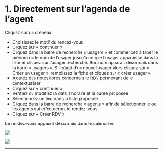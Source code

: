 # 1. Directement sur l’agenda de l’agent

Cliquez sur un créneau

* Choisissez le motif du rendez-vous
* Cliquez sur « continuer »
* Cliquez dans la barre de recherche « usagers » et commencez à taper le prénom ou le nom de l’usager jusqu’à ce que l’usager apparaisse dans la liste et cliquez sur l’usager recherché. Son nom apparait désormais dans la barre « usagers ». S’il s’agit d’un nouvel usager alors cliquez sur « Créer un usager », remplissez la fiche et cliquez sur « créer usager ».
* Ajoutez des notes libres concernant le RDV permettant de le contextualiser
* Cliquez sur « continuer »
* Vérifiez ou modifiez la date, l’horaire et la durée proposée
* Sélectionnez un lieu dans la liste proposée
* Cliquez dans la barre de recherche « agents » afin de sélectionner le ou les agents qui effectueront le rendez-vous.
* Cliquez sur « Créer RDV »

Le rendez-vous apparait désormais dans le calendrier.

![](../../../../../.gitbook/assets/screenshot\_2020-11-24\_at\_16.48.47.png)

![](../../../../../.gitbook/assets/screenshot\_2020-11-24\_at\_16.49.25.png)

***
